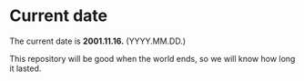 # Current date

The current date is **2001.11.16.** (YYYY.MM.DD.)

This repository will be good when the world ends, so we will know how long it lasted.